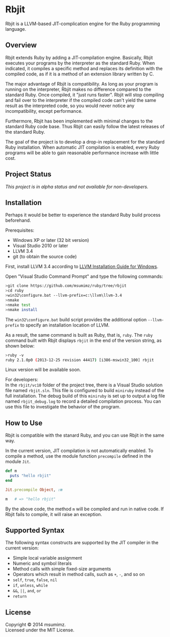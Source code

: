 Rbjit
===

Rbjit is a LLVM-based JIT-complication engine for the Ruby programming
language.

Overview
---

Rbjit extends Ruby by adding a JIT-compilation engine. Basically, Rbjit
executes your programs by the interpreter as the standard Ruby. When indicated,
it compiles a specific method and replaces its definition with the compiled
code, as if it is a method of an extension library written by C.

The major advantage of Rbjit is compatibility. As long as your program is
running on the interpreter, Rbjit makes no difference compared to the standard
Ruby. Once compiled, it "just runs faster". Rbjit will stop compiling and fail
over to the interpreter if the compiled code can't yield the same result as the
interpreted code, so you would never notice any incompatibility, except
performance.

Furthermore, Rbjit has been implemented with minimal changes to the standard
Ruby code base. Thus Rbjit can easily follow the latest releases of the
standard Ruby.

The goal of the project is to develop a drop-in replacement for the standard
Ruby installation. When automatic JIT compilation is enabled, every Ruby
programs will be able to gain reasonable performance increase with little cost.

Project Status
---

*This project is in alpha status and not available for non-developers.*

Installation
---

Perhaps it would be better to experience the standard Ruby build process
beforehand.

Prerequisites:

- Windows XP or later (32 bit version)
- Visual Studio 2010 or later
- LLVM 3.4
- git (to obtain the source code)

First, install LLVM 3.4 according to [LLVM Installation Guide for Windows].

Open "Visual Studio Command Prompt" and type the following commands:

```sh
>git clone https://github.com/msumimz/ruby/tree/rbjit
>cd ruby
>win32\configure.bat --llvm-prefix=c:\llvm\llvm-3.4
>nmake
>nmake test
>nmake install
```

The `win32\configure.bat` build script provides the additional option
`--llvm-prefix` to specify an installation location of LLVM.

As a result, the same command is built as Ruby, that is, `ruby`. The `ruby` command built with Rbjit displays `rbjit` in the end of the version string, as shown below:

```sh
>ruby -v
ruby 2.1.0p0 (2013-12-25 revision 44417) [i386-mswin32_100] rbjit
```

Linux version will be available soon.

For developers:<br/>
In the `rbjit/vc10` folder of the project tree, there is a Visual Studio
solution file named `rbjit.sln`. This file is configured to build `miniruby`
instead of the full installation.  The debug build of this `miniruby` is set up
to output a log file named `rbjit_debug.log` to record a detailed compilation
process. You can use this file to investigate the behavior of the program.

[LLVM Installation Guide for Windows]: http://www.llvm.org/docs/GettingStartedVS.html

How to Use
---

Rbjit is compatible with the stanard Ruby, and you can use Rbjit in the same way.

In the current version, JIT compilation is not automatically enabled. To
compile a method, use the module function `precompile` defined in the module
`Jit`.

```ruby
def m
  puts "hello rbjit"
end

Jit.precompile Object, :m

m   # => "hello rbjit"
```

By the above code, the method `m` will be compiled and run in native code. If
Rbjit fails to compile, it will raise an exception.

Supported Syntax
---

The following syntax constructs are supported by the JIT compiler in the current version:

- Simple local variable assignment
- Numeric and symbol literals
- Method calls with simple fixed-size arguments
- Operators which result in method calls, such as `+`, `-`, and so on
- `self`, `true`, `false`, `nil`
- `if`, `unless`, `while`
- `&&`, `||`, `and`, `or`
- `return`

License
----

Copyright &copy; 2014 msumimz.<br/>
Licensed under the MIT License.
